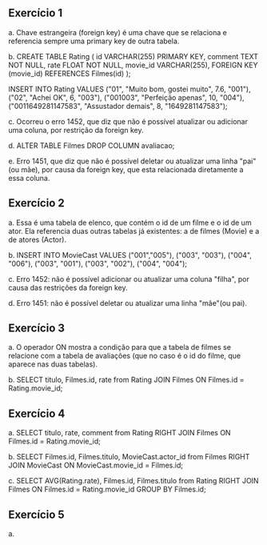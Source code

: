 ## Exercício 1
a. Chave estrangeira (foreign key) é uma chave que se relaciona e referencia sempre uma primary key de outra tabela.

b. CREATE TABLE Rating (
		id VARCHAR(255) PRIMARY KEY,
        comment TEXT NOT NULL,
		rate FLOAT NOT NULL,
        movie_id VARCHAR(255),
        FOREIGN KEY (movie_id) REFERENCES Filmes(id)
    );

INSERT INTO Rating
VALUES 
("01", "Muito bom, gostei muito", 7.6, "001"),
("02", "Achei OK", 6, "003"),
("001003", "Perfeição apenas", 10, "004"),
("0011649281147583", "Assustador demais", 8, "1649281147583");

c. Ocorreu o erro 1452, que diz que não é possível atualizar ou adicionar uma coluna, por restrição da foreign key.

d. ALTER TABLE Filmes
   DROP COLUMN avaliacao;

e. Erro 1451, que diz que não é possível deletar ou atualizar uma linha "pai" (ou mãe), por causa da foreign key, que esta relacionada diretamente a essa coluna.

## Exercício 2

a. Essa é uma tabela de elenco, que contém o id de um filme e o id de um ator. Ela referencia duas outras tabelas já existentes: a de filmes (Movie) e a de atores (Actor).

b. INSERT INTO MovieCast VALUES
("001","005"), ("003", "003"), ("004", "006"), ("003", "001"), ("003", "002"), ("004", "004"); 

c. Erro 1452: não é possível adicionar ou atualizar uma coluna "filha", por causa das restrições da foreign key.

d. Erro 1451: não é possível deletar ou atualizar uma linha "mãe"(ou pai).


## Exercício 3
a. O operador ON mostra a condição para que a tabela de filmes se relacione com a tabela de avaliações (que no caso é o id do filme, que aparece nas duas tabelas).

b. SELECT titulo, Filmes.id, rate from Rating
JOIN Filmes ON Filmes.id = Rating.movie_id;

## Exercício 4

a. SELECT titulo, rate, comment from Rating
RIGHT JOIN Filmes ON Filmes.id = Rating.movie_id;

b. SELECT Filmes.id, Filmes.titulo, MovieCast.actor_id from Filmes
RIGHT JOIN MovieCast ON MovieCast.movie_id = Filmes.id;

c. SELECT AVG(Rating.rate), Filmes.id, Filmes.titulo from Rating
RIGHT JOIN Filmes ON Filmes.id = Rating.movie_id
GROUP BY Filmes.id;

## Exercício 5

a. 